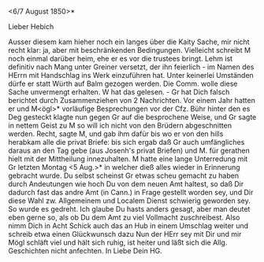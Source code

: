  <6/7 August 1850>*

Lieber Hebich

Ausser diesem kam hieher noch ein langes über die Kaity Sache, mir nicht recht klar: ja, aber mit beschränkenden Bedingungen. Vielleicht schreibt M noch einmal darüber heim, ehe er es vor die trustees bringt. Lehm ist definitiv nach Mang unter Greiner versetzt, der ihn feierlich - im Namen des HErrn mit Handschlag ins Werk einzuführen hat. Unter keinerlei Umständen dürfe er statt Würth auf Balm gezogen werden. Die Comm. wolle diese Sache unvermengt erhalten. W hat das gelesen. - Gr hat Dich falsch berichtet durch Zusammenziehen von 2 Nachrichten. Vor einem Jahr hatten er und M<ögl>* vorläufige Besprechungen vor der Cfz. Bühr hinter den es Deg gesteckt klagte nun gegen Gr auf die besprochene Weise, und Gr sagte in nettem Geist zu M so will ich nicht von den Brüdern abgeschnitten werden. Recht, sagte M, und gab ihm dafür bis wo er von den hills herabkam alle die privat Briefe: bis sich ergab daß Gr auch umfängliches daraus an den Tag gebe (aus Josenh's privat Briefen) und M. für gerathen hielt mit der Mittheilung innezuhalten. M hatte eine lange Unterredung mit Gr letzten Montag <5 Aug.>* in welcher dieß alles wieder in Erinnerung gebracht wurde. Du selbst scheinst Gr etwas scheu gemacht zu haben durch Andeutungen wie hoch Du von dem neuen Amt haltest, so daß Dir dadurch fast das andre Amt (in Cann.) in Frage gestellt worden sey, und Dir diese Wahl zw. Allgemeinem und Localem Dienst schwierig geworden sey. So wurde es gedreht. Ich glaube Du hasts anders gesagt, aber man deutet eben gerne so, als ob Du dem Amt zu viel Vollmacht zuschreibest. Also nimm Dich in Acht Schick auch das an Hub in einem Umschlag weiter und schreib etwa einen Glückwunsch dazu 
Nun der HErr sey mit Dir und mir Mögl schläft viel und hält sich ruhig, ist heiter und läßt sich die Allg. Geschichten nicht anfechten.
 In Liebe
 Dein HG.

